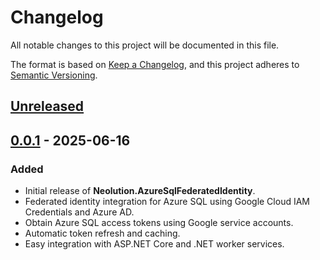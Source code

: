 # Changelog

All notable changes to this project will be documented in this file.

The format is based on [Keep a Changelog](https://keepachangelog.com/en/1.1.0/),
and this project adheres to [Semantic Versioning](https://semver.org/spec/v2.0.0.html).

## [Unreleased]

## [0.0.1] - 2025-06-16

### Added

- Initial release of **Neolution.AzureSqlFederatedIdentity**.
- Federated identity integration for Azure SQL using Google Cloud IAM Credentials and Azure AD.
- Obtain Azure SQL access tokens using Google service accounts.
- Automatic token refresh and caching.
- Easy integration with ASP.NET Core and .NET worker services.

[unreleased]: https://github.com/neolution-ch/Neolution.AzureSqlFederatedIdentity/compare/0.0.1...HEAD
[0.0.1]: https://github.com/neolution-ch/Neolution.AzureSqlFederatedIdentity/compare/0.0.1-alpha.2...0.0.1
